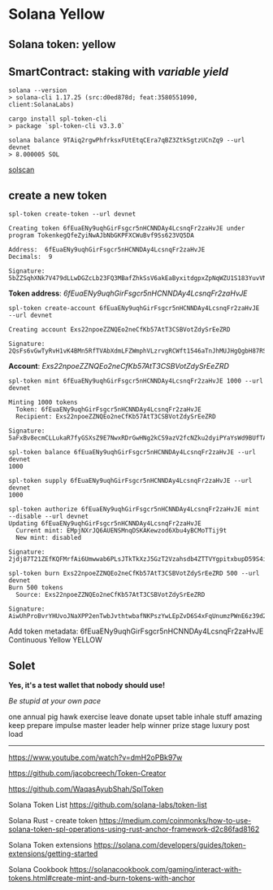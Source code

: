 # Solana Yellow

## Solana token: **yellow**

## SmartContract: staking with _variable yield_

```script
solana --version
> solana-cli 1.17.25 (src:d0ed878d; feat:3580551090, client:SolanaLabs)
```

```script
cargo install spl-token-cli
> package `spl-token-cli v3.3.0`
```

```script
solana balance 9TAiq2rgwPhfrksxFUtEtqCEra7qBZ3ZtkSgtzUCnZq9 --url devnet
> 8.000005 SOL
```

[solscan](https://solscan.io/address/9TAiq2rgwPhfrksxFUtEtqCEra7qBZ3ZtkSgtzUCnZq9?cluster=devnet)

## create a new token

```script
spl-token create-token --url devnet

Creating token 6fEuaENy9uqhGirFsgcr5nHCNNDAy4LcsnqFr2zaHvJE under program TokenkegQfeZyiNwAJbNbGKPFXCWuBvf9Ss623VQ5DA

Address:  6fEuaENy9uqhGirFsgcr5nHCNNDAy4LcsnqFr2zaHvJE
Decimals:  9

Signature: 5bZZSqhXNk7V479dLLwDGZcLb23FQ3MBafZhkSsV6akEaByxitdgpxZpNqWZU1S183YuvVN944X5FDLHmhL3Wfvm
```

**Token address**: _6fEuaENy9uqhGirFsgcr5nHCNNDAy4LcsnqFr2zaHvJE_

```script
spl-token create-account 6fEuaENy9uqhGirFsgcr5nHCNNDAy4LcsnqFr2zaHvJE --url devnet

Creating account Exs22npoeZZNQEo2neCfKb57AtT3CSBVotZdySrEeZRD

Signature: 2QsFs6vGwTyRvH1vK4BMn5RfTVAbXdmLFZWmphVLzrvgRCWft1546aTnJhMUJHgQgbH87RSuzJKD1ncS1yQpByZG
```

**Account**: _Exs22npoeZZNQEo2neCfKb57AtT3CSBVotZdySrEeZRD_

```script
spl-token mint 6fEuaENy9uqhGirFsgcr5nHCNNDAy4LcsnqFr2zaHvJE 1000 --url devnet

Minting 1000 tokens
  Token: 6fEuaENy9uqhGirFsgcr5nHCNNDAy4LcsnqFr2zaHvJE
  Recipient: Exs22npoeZZNQEo2neCfKb57AtT3CSBVotZdySrEeZRD

Signature: 5aFxBv8ecmCLLukaR7fyGSXsZ9E7NwxRDrGwHNg2kCS9azV2fcNZku2dyiPYaYsWd9BUfTA94XmpaEpNU6y9p92R
```

```script
spl-token balance 6fEuaENy9uqhGirFsgcr5nHCNNDAy4LcsnqFr2zaHvJE --url devnet
1000
```

```script
spl-token supply 6fEuaENy9uqhGirFsgcr5nHCNNDAy4LcsnqFr2zaHvJE --url devnet
1000
```

```script
spl-token authorize 6fEuaENy9uqhGirFsgcr5nHCNNDAy4LcsnqFr2zaHvJE mint --disable --url devnet
Updating 6fEuaENy9uqhGirFsgcr5nHCNNDAy4LcsnqFr2zaHvJE
  Current mint: EMpjNXrJQ6AUENSMnqDSKAKewzod6Xbu4yBCMoTTij9t
  New mint: disabled

Signature: 2jdj87T21ZEfKQFMrfAi6Umwwab6PLsJTkTkXzJ5GzT2Vzahsdb4ZTTVYgpitxbupD59S4icwQBimbZ5PryxcuaW
```

```script
spl-token burn Exs22npoeZZNQEo2neCfKb57AtT3CSBVotZdySrEeZRD 500 --url devnet
Burn 500 tokens
  Source: Exs22npoeZZNQEo2neCfKb57AtT3CSBVotZdySrEeZRD

Signature: AiwUhProBvrYHUvoJNaXPP2enTwbJvthtwbafNKPszYwLEpZvD6S4xFqUnumzPWnE6z39d2cQduuqNdCLzBk8uL
```

Add token metadata:
6fEuaENy9uqhGirFsgcr5nHCNNDAy4LcsnqFr2zaHvJE
Continuous Yellow
YELLOW

## Solet

**Yes, it's a test wallet that nobody should use!**

_Be stupid at your own pace_

one annual pig hawk exercise leave donate upset table inhale stuff amazing keep prepare impulse master leader help winner prize stage luxury post load

---

https://www.youtube.com/watch?v=dmH2oPBk97w

https://github.com/jacobcreech/Token-Creator

https://github.com/WaqasAyubShah/SplToken

Solana Token List
https://github.com/solana-labs/token-list

Solana Rust - create token
https://medium.com/coinmonks/how-to-use-solana-token-spl-operations-using-rust-anchor-framework-d2c86fad8162

Solana Token extensions
https://solana.com/developers/guides/token-extensions/getting-started

Solana Cookbook
https://solanacookbook.com/gaming/interact-with-tokens.html#create-mint-and-burn-tokens-with-anchor
